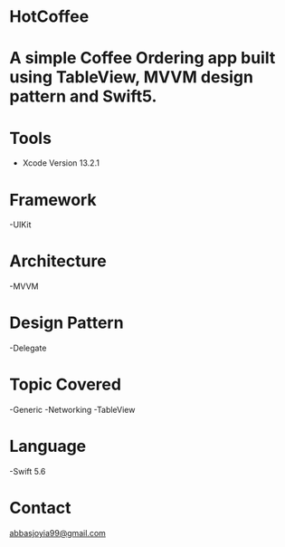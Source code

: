 # HotCoffee
# A simple Coffee Ordering app built using TableView, MVVM design pattern and Swift5.

# Tools
- Xcode Version 13.2.1

# Framework
-UIKit

# Architecture
-MVVM

# Design Pattern
-Delegate

# Topic Covered
-Generic
-Networking
-TableView
# Language 
-Swift 5.6

# Contact 
abbasjoyia99@gmail.com
